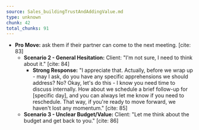 ```yaml
---
source: Sales_buildingTrustAndAddingValue.md
type: unknown
chunk: 42
total_chunks: 91
---
```


* **Pro Move:** ask them if their partner can come to the next meeting. [cite: 83]
    * **Scenario 2 - General Hesitation:** Client: "I'm not sure, I need to think about it." [cite: 84]
        * **Strong Response:** "I appreciate that. Actually, before we wrap up - may I ask, do you have any specific apprehensions we should address? No? Okay, let's do this - I know you need time to discuss internally. How about we schedule a brief follow-up for [specific day], and you can always let me know if you need to reschedule. That way, if you're ready to move forward, we haven't lost any momentum." [cite: 85]
    * **Scenario 3 - Unclear Budget/Value:** Client: "Let me think about the budget and get back to you." [cite: 86]